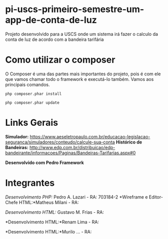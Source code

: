 # pi-uscs-primeiro-semestre-um-app-de-conta-de-luz
Projeto desenvolvido para a USCS onde um sistema irá fazer o calculo da conta de luz de acordo com a bandeira tarifária

# Como utilizar o composer
O Composer é uma das partes mais importantes do projeto, pois é com ele que vamos chamar todo o framework e executá-lo também.
Vamos aos principais comandos.

``php composer.phar install``

``php composer.phar update``


# Links Gerais
**Simulador:** https://www.aeseletropaulo.com.br/educacao-legislacao-seguranca/simuladores/conteudo/calcule-sua-conta
**Histórico de Bandeiras:** http://www.edp.com.br/distribuicao/edp-bandeirante/informacoes/Paginas/Bandeiras-Tarifarias.aspx#0

**Desenvolvido com Pedro Framework**

# Integrantes

*Desenvolvimento PHP:* Pedro A. Lazari - RA: 703184-2
*Wireframe e Editor-Chefe HTML:*Matheus Milani - RA:

*Desenvolvimento HTML:* Gustavo M. Frias - RA: 

*Desenvolvimento HTML:*Renam Lima - RA:

*Desenvolvimento HTML:*Murilo ... - RA: 


